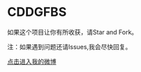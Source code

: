 # CDDGFBS

如果这个项目让你有所收获，请Star and Fork。

注：如果遇到问题还请Issues,我会尽快回复。

[点击进入我的微博](http://weibo.com/u/5605532343) <br />
